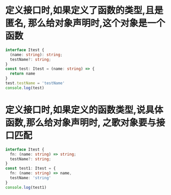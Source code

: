 
# 定义接口时,如果定义了函数的类型,且是匿名, 那么给对象声明时,这个对象是一个函数
```ts
interface Itest {
  (name: string): string;
  testName?: string;
}
const test: Itest = (name: string) => {
  return name
}
test.testName = 'testName'
console.log(test)
```

# 定义接口时,如果定义的函数类型,说具体函数,那么给对象声明时, 之歌对象要与接口匹配
```ts
interface Itest {
  fn: (name: string) => string;
  testName?: string;
}
const test1: Itest = {
  fn: (name: string) => name,
  testName: 'string'
}
console.log(test1)
```
